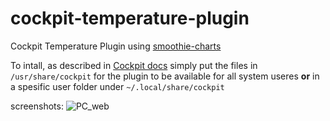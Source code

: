 # cockpit-temperature-plugin
Cockpit Temperature Plugin using [smoothie-charts](http://smoothiecharts.org)

To intall, as described in [Cockpit docs](https://cockpit-project.org/blog/creating-plugins-for-the-cockpit-user-interface.html) simply put the files in ```/usr/share/cockpit``` for the plugin to be available for all system useres **or** in a spesific user folder under ```~/.local/share/cockpit```

screenshots:
![PC_web](https://github.com/MRsagi/cockpit-temperature-plugin/blob/master/screenshots/PC_web.png?raw=true)

